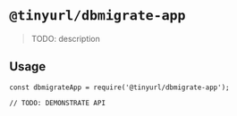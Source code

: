# `@tinyurl/dbmigrate-app`

> TODO: description

## Usage

```
const dbmigrateApp = require('@tinyurl/dbmigrate-app');

// TODO: DEMONSTRATE API
```
